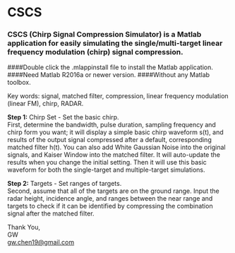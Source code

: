 # CSCS
### CSCS (Chirp Signal Compression Simulator) is a Matlab application for easily simulating the single/multi-target linear frequency modulation (chirp) signal compression.  

####Double click the .mlappinstall file to install the Matlab application.
####Need Matlab R2016a or newer version.
####Without any Matlab toolbox.

Key words: signal, matched filter, compression, linear frequency modulation (linear FM), chirp, RADAR.  

**Step 1:** Chirp Set - Set the basic chirp.  
First, determine the bandwidth, pulse duration, sampling frequency and chirp form you want; it will display a simple basic chirp waveform s(t), and results of the output signal compressed after a default, corresponding matched filter h(t). You can also add White Gaussian Noise into the original signals, and Kaiser Window into the matched filter. It will auto-update the results when you change the initial setting. Then it will use this basic waveform for both the single-target and multiple-target simulations.  

**Step 2:** Targets - Set ranges of targets.  
Second, assume that all of the targets are on the ground range. Input the radar height, incidence angle, and ranges between the near range and targets to check if it can be identified by compressing the combination signal after the matched filter.  

Thank You,  
GW  
gw.chen19@gmail.com  

